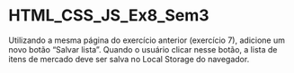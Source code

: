 # HTML_CSS_JS_Ex8_Sem3

Utilizando a mesma página do exercício anterior (exercício 7), adicione um novo botão “Salvar lista”. 
Quando o usuário clicar nesse botão, a lista de itens de mercado deve ser salva no Local Storage do navegador.
